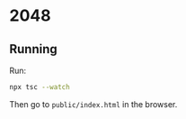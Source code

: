 # 2048

## Running

Run:
```bash
npx tsc --watch
```
Then go to `public/index.html` in the browser.
